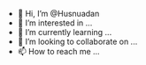 - 👋 Hi, I’m @Husnuadan
- 👀 I’m interested in ...
- 🌱 I’m currently learning ...
- 💞️ I’m looking to collaborate on ...
- 📫 How to reach me ...

<!---
Husnuadan/Husnuadan is a ✨ special ✨ repository because its `README.md` (this file) appears on your GitHub profile.
You can click the Preview link to take a look at your changes.
--->
